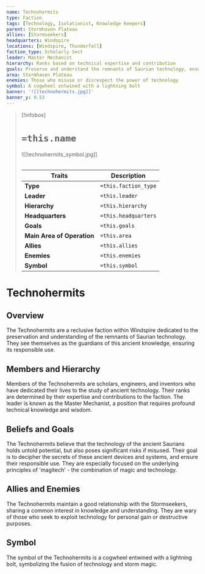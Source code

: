 ```yaml
---
name: Technohermits
type: Faction
tags: [Technology, Isolationist, Knowledge Keepers]
parent: Stormhaven Plateau
allies: [Stormseekers]
headquarters: Windspire
locations: [Windspire, Thunderfall]
faction_type: Scholarly Sect
leader: Master Mechanist
hierarchy: Ranks based on technical expertise and contribution
goals: Preserve and understand the remnants of Saurian technology, ensure the responsible use of technology
area: Stormhaven Plateau
enemies: Those who misuse or disrespect the power of technology
symbol: A cogwheel entwined with a lightning bolt
banner: '![[technohermits.jpg]]'
banner_y: 0.53
---
```

> [!infobox]
> # `=this.name`
> ![[technohermits_symbol.jpg]]
> ######
> | Traits         | Description                                                                                                                           |
> | -------------- | ------------------------------------------------------------------------------------------------------------------------------------- |
> | **Type** | `=this.faction_type` |
> | **Leader** | `=this.leader` |
> | **Hierarchy** | `=this.hierarchy` |
> | **Headquarters** | `=this.headquarters` |
> | **Goals** | `=this.goals` |
> | **Main Area of Operation** | `=this.area` |
> | **Allies** | `=this.allies` |
> | **Enemies** | `=this.enemies` |
> | **Symbol** | `=this.symbol` |
# Technohermits

## Overview

The Technohermits are a reclusive faction within Windspire dedicated to the preservation and understanding of the remnants of Saurian technology. They see themselves as the guardians of this ancient knowledge, ensuring its responsible use.

## Members and Hierarchy

Members of the Technohermits are scholars, engineers, and inventors who have dedicated their lives to the study of ancient technology. Their ranks are determined by their expertise and contributions to the faction. The leader is known as the Master Mechanist, a position that requires profound technical knowledge and wisdom.

## Beliefs and Goals

The Technohermits believe that the technology of the ancient Saurians holds untold potential, but also poses significant risks if misused. Their goal is to decipher the secrets of these ancient devices and systems, and ensure their responsible use. They are especially focused on the underlying principles of 'magitech' - the combination of magic and technology.

## Allies and Enemies

The Technohermits maintain a good relationship with the Stormseekers, sharing a common interest in knowledge and understanding. They are wary of those who seek to exploit technology for personal gain or destructive purposes.

## Symbol

The symbol of the Technohermits is a cogwheel entwined with a lightning bolt, symbolizing the fusion of technology and storm magic.
